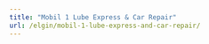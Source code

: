 ```yaml
---
title: "Mobil 1 Lube Express & Car Repair"
url: /elgin/mobil-1-lube-express-and-car-repair/
---
```

